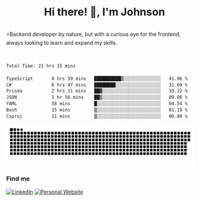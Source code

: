 <div id="user-content-toc">
  <ul align="center">
    <summary><h1 style="display: inline-block">Hi there! 👋, I'm Johnson</h1></summary>
  </ul>
</div>

⚡Backend developer by nature, but with a curious eye for the frontend, always looking to learn and expand my skills.

<br>


<!--START_SECTION:waka-->

```txt
Total Time: 21 hrs 25 mins

TypeScript       8 hrs 59 mins   ██████████▒░░░░░░░░░░░░░░   41.96 %
C#               6 hrs 47 mins   ████████░░░░░░░░░░░░░░░░░   31.69 %
Prisma           2 hrs 11 mins   ██▓░░░░░░░░░░░░░░░░░░░░░░   10.22 %
JSON             1 hr 56 mins    ██▒░░░░░░░░░░░░░░░░░░░░░░   09.08 %
YAML             58 mins         █░░░░░░░░░░░░░░░░░░░░░░░░   04.54 %
Bash             15 mins         ▒░░░░░░░░░░░░░░░░░░░░░░░░   01.19 %
Csproj           11 mins         ▒░░░░░░░░░░░░░░░░░░░░░░░░   00.89 %
```

<!--END_SECTION:waka-->

<picture>
  <source  srcset="https://github.com/joshwambere/joshwambere/blob/output/github-contribution-grid-snake-dark.svg?palette=github-dark">
  <source  srcset="https://github.com/joshwambere/joshwambere/blob/output/github-contribution-grid-snake.svg">
  <img alt="github contribution grid snake animation" src="https://github.com/joshwambere/joshwambere/blob/output/github-contribution-grid-snake.svg">
</picture>

### Find me
<a href="https://www.linkedin.com/in/dusabe-johnson" target="_blank"><img src="https://img.shields.io/badge/LinkedIn-%230077B5.svg?&style=flat&logo=linkedin&logoColor=white" alt="LinkedIn"></a>
‎‎ [![Personal Website](https://img.shields.io/badge/visit-Johnsonis.me-blue)](https://johnsonis.me/)
